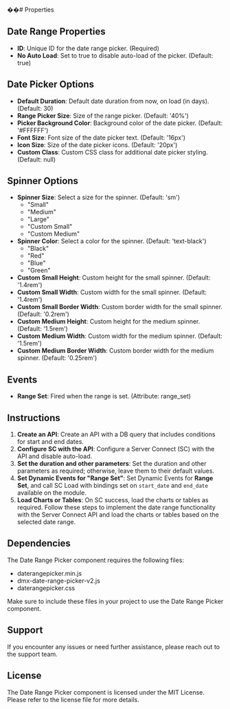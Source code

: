 ��# Properties

## Date Range Properties
- **ID**: Unique ID for the date range picker. (Required)
- **No Auto Load**: Set to true to disable auto-load of the picker. (Default: true)

## Date Picker Options
- **Default Duration**: Default date duration from now, on load (in days). (Default: 30)
- **Range Picker Size**: Size of the range picker. (Default: '40%')
- **Picker Background Color**: Background color of the date picker. (Default: '#FFFFFF')
- **Font Size**: Font size of the date picker text. (Default: '16px')
- **Icon Size**: Size of the date picker icons. (Default: '20px')
- **Custom Class**: Custom CSS class for additional date picker styling. (Default: null)

## Spinner Options
- **Spinner Size**: Select a size for the spinner. (Default: 'sm')
  - "Small"
  - "Medium"
  - "Large"
  - "Custom Small"
  - "Custom Medium"
- **Spinner Color**: Select a color for the spinner. (Default: 'text-black')
  - "Black"
  - "Red"
  - "Blue"
  - "Green"
- **Custom Small Height**: Custom height for the small spinner. (Default: '1.4rem')
- **Custom Small Width**: Custom width for the small spinner. (Default: '1.4rem')
- **Custom Small Border Width**: Custom border width for the small spinner. (Default: '0.2rem')
- **Custom Medium Height**: Custom height for the medium spinner. (Default: '1.5rem')
- **Custom Medium Width**: Custom width for the medium spinner. (Default: '1.5rem')
- **Custom Medium Border Width**: Custom border width for the medium spinner. (Default: '0.25rem')

## Events
- **Range Set**: Fired when the range is set. (Attribute: range_set)

## Instructions
1. **Create an API**: Create an API with a DB query that includes conditions for start and end dates.
2. **Configure SC with the API**: Configure a Server Connect (SC) with the API and disable auto-load.
3. **Set the duration and other parameters**: Set the duration and other parameters as required; otherwise, leave them to their default values.
4. **Set Dynamic Events for "Range Set"**: Set Dynamic Events for **Range Set**, and call SC Load with bindings set on `start_date` and `end_date` available on the module.
5. **Load Charts or Tables**: On SC success, load the charts or tables as required.
Follow these steps to implement the date range functionality with the Server Connect API and load the charts or tables based on the selected date range.

## Dependencies
The Date Range Picker component requires the following files:
- daterangepicker.min.js
- dmx-date-range-picker-v2.js
- daterangepicker.css

Make sure to include these files in your project to use the Date Range Picker component.

## Support
If you encounter any issues or need further assistance, please reach out to the support team.

## License
The Date Range Picker component is licensed under the MIT License. Please refer to the license file for more details.
  